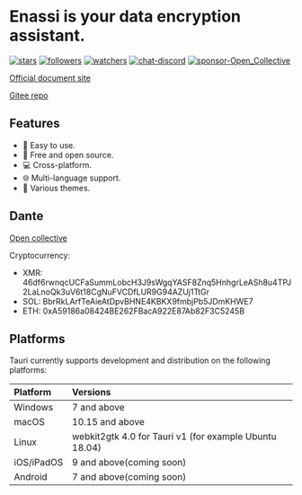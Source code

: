 # Enassi is your data encryption assistant.

[![stars](https://img.shields.io/github/stars/enassi?style=social)](https://github.com/enassi/enassi)
[![followers](https://img.shields.io/github/followers/enassi?style=social)](https://github.com/enassi/enassi)
[![watchers](https://img.shields.io/github/watchers/enassi/enassi?style=social)](https://github.com/enassi/enassi)
[![chat-discord](https://img.shields.io/badge/chat-discord-7289da.svg)](https://github.com/enassi/enassi)
[![sponsor-Open_Collective](https://img.shields.io/badge/sponsor-Open%20Collective-blue.svg)](https://github.com/enassi/enassi)

[Official document site](https://enassi.github.io/enassi-docs/)

[Gitee repo](https://gitee.com/vhash/enassi/)

## Features

- 🙂 Easy to use.
- 💌 Free and open source.
- 💻 Cross-platform.
- 🌐 Multi-language support.
- 🎨 Various themes.

## Dante

[Open collective](https://opencollective.com/enassi)

Cryptocurrency:

- XMR: 46df6rwnqcUCFaSummLobcH3J9sWgqYASF8Znq5HnhgrLeASh8u4TPJ2LaLnoQk3uV6t18CgNuFVCDfLUR9G94AZUj1TtGr
- SOL: BbrRkLArfTeAieAtDpvBHNE4KBKX9fmbjPb5JDmKHWE7
- ETH: 0xA59186a08424BE262FBacA922E87Ab82F3C5245B

## Platforms

Tauri currently supports development and distribution on the following platforms:

| Platform   | Versions                                               |
| :--------- | :----------------------------------------------------- |
| Windows    | 7 and above                                            |
| macOS      | 10.15 and above                                        |
| Linux      | webkit2gtk 4.0 for Tauri v1 (for example Ubuntu 18.04) |
| iOS/iPadOS | 9 and above(coming soon)                               |
| Android    | 7 and above(coming soon)                               |
